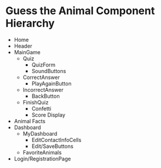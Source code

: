 # Guess the Animal Component Hierarchy
- Home
- Header
- MainGame
   - Quiz
     - QuizForm
     - SoundButtons
   - CorrectAnswer
     - PlayAgainButton
   - IncorrectAnswer
     - BackButton
   - FinishQuiz
     - Confetti
     - Score Display
- Animal Facts
- Dashboard
  - MyDashboard
    - EditContactInfoCells
    - Edit/SaveButtons
  - FavoriteAnimals
- Login/RegistrationPage
























		
	
	